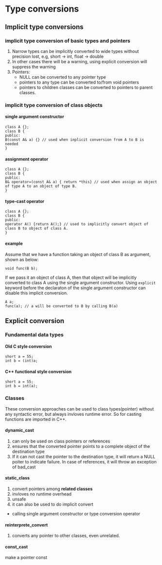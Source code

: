 # Type conversions

## Implicit type conversions

### implicit type conversion of basic types and pointers
1. Narrow types can be implicitly converted to wide types without precision lost, e.g, short -> int, float -> double
2. In other cases there will be a warning, using explicit conversion will suppress the warning
3. Pointers:
   - NULL can be converted to any pointer type
   - pointers to any type can be converted to/from void pointers
   - pointers to children classes can be converted to pointers to parent classes.

### implicit type conversion of class objects
#### single argument constructor
```
class A {};
class B {
public:
B(const A& a) {} // used when inplicit conversion from A to B is needed
}
```
#### assignment operator

```
class A {};
class B {
public:
B& operator=(const A& a) { return *this} // used when assign an object of type A to an object of type B.
}
```

#### type-cast operator

```
class A {};
class B {
public:
operator A() {return A();} // used to implicitly convert object of class B to object of class A.
}
```

#### example
Assume that we have a function taking an object of class B as argument, shown as below:
```
void func(B b);
```

If we pass it an object of class A, then that object will be implicitly converted to class A using the single
argument constructor. Using `explicit` keyword before the declaraton of the single argument constructor can disable
this implicit conversion.

```
A a;
func(a); // a will be converted to B by calling B(a)
```

## Explicit conversion
### Fundamental data types
#### Old C style conversion
```
short a = 55;
int b = (int)a;
```

#### C++ functional style conversion
```
short a = 55;
int b = int(a);
```

### Classes
These conversion approaches can be used to class types(pointer) without any syntactic error, but always invloves
runtime error. So for casting functions are imported in C++.

#### dynamic_cast
1. can only be used on class pointers or references
2. ensures that the converted pointer points to a complete object of the destination type
3. If it can not cast the pointer to the destination type, it will return a NULL poiter to indicate failure.
In case of references, it will throw an exception of bad_cast

#### static_class
1. convert pointers among **related classes**
2. invloves no runtime overhead
3. unsafe
3. it can also be used to do implicit convert
- calling single argument constructor or type conversion operator

#### reinterprete_convert
1. converts any pointer to other classes, even unrelated.


#### const_cast
make a pointer const
